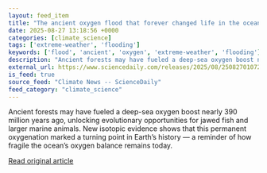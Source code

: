 ```yaml
---
layout: feed_item
title: "The ancient oxygen flood that forever changed life in the oceans"
date: 2025-08-27 13:18:56 +0000
categories: [climate_science]
tags: ['extreme-weather', 'flooding']
keywords: ['flood', 'ancient', 'oxygen', 'extreme-weather', 'flooding']
description: "Ancient forests may have fueled a deep-sea oxygen boost nearly 390 million years ago, unlocking evolutionary opportunities for jawed fish and larger marine a..."
external_url: https://www.sciencedaily.com/releases/2025/08/250827010726.htm
is_feed: true
source_feed: "Climate News -- ScienceDaily"
feed_category: "climate_science"
---
```


Ancient forests may have fueled a deep-sea oxygen boost nearly 390 million years ago, unlocking evolutionary opportunities for jawed fish and larger marine animals. New isotopic evidence shows that this permanent oxygenation marked a turning point in Earth’s history — a reminder of how fragile the ocean’s oxygen balance remains today.

[Read original article](https://www.sciencedaily.com/releases/2025/08/250827010726.htm)
